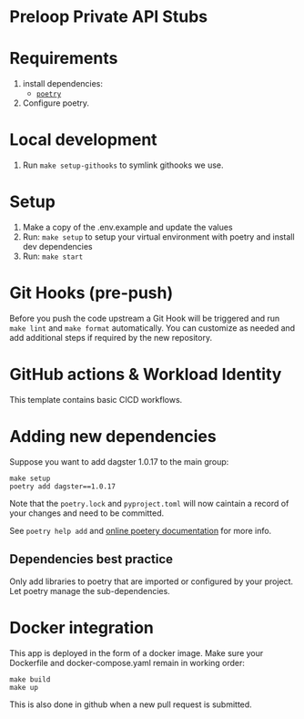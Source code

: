 # Preloop Private API Stubs
<Description>

# Requirements

1. install dependencies:
   * [`poetry`](https://python-poetry.org/docs/)
2. Configure poetry.
  
# Local development
1. Run `make setup-githooks` to symlink githooks we use.
<Steps required for local development>

# Setup

1. Make a copy of the .env.example and update the values
2. Run: `make setup` to setup your virtual environment with poetry and install dev dependencies
3. Run: `make start`

# Git Hooks (pre-push)
Before you push the code upstream a Git Hook will be triggered and run `make lint` and `make format` automatically. You can customize as needed and add additional steps if required by the new repository.

# GitHub actions & Workload Identity
This template contains basic CICD workflows.

# Adding new dependencies
Suppose you want to add dagster 1.0.17 to the main group:
```
make setup
poetry add dagster==1.0.17
```
Note that the `poetry.lock` and `pyproject.toml` will now caintain a record of your changes and need to be committed.

See `poetry help add` and [online poetery documentation](https://python-poetry.org/docs/cli/#add) for more info.

## Dependencies best practice
Only add libraries to poetry that are imported or configured by your project. Let poetry manage the sub-dependencies.

# Docker integration

This app is deployed in the form of a docker image. Make sure your Dockerfile and docker-compose.yaml remain in working order:
```
make build
make up
```
This is also done in github when a new pull request is submitted.
